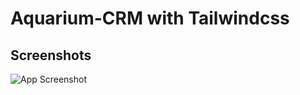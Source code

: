 
# Aquarium-CRM with Tailwindcss





## Screenshots

![App Screenshot](https://amirdanesh.storage.iran.liara.space/Upload/projects/3.png) 


